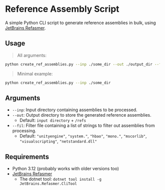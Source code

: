 # Reference Assembly Script

A simple Python CLI script to generate reference assemblies in bulk,
using [JetBrains Refasmer](https://github.com/JetBrains/Refasmer).

## Usage

> All arguments:

```bash
python create_ref_assemblies.py --inp ./some_dir --out ./output_dir --fil ./filter_file.txt
```

> Minimal example:

```bash
python create_ref_assemblies.py --inp ./some_dir
```

## Arguments

- `--inp`: Input directory containing assemblies to be processed.
- `--out`: Output directory to store the generated reference assemblies.
    - Default: `input directory` + `/refs`
- `--fil`: Filter file containing a list of strings to filter out assemblies from processing.
    - Default: `"unityengine"`, `"system."`, `"hbao"`, `"mono."`, `"mscorlib"`, `"visualscripting"`, `"netstandard.dll"`

## Requirements

- Python 3.12 (probably works with older versions too)
- [JetBrains Refasmer](https://github.com/JetBrains/Refasmer)
  - The dotnet tool: `dotnet tool install -g JetBrains.Refasmer.CliTool`